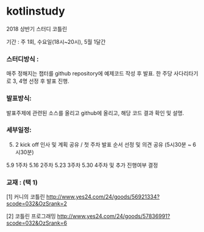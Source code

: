 # kotlinstudy
2018 상반기 스터디 코틀린

기간 : 
주 1회, 수요일(18시~20시), 5월 1달간

### 스터디방식 :
매주 정해지는 챕터를 github repository에  예제코드 작성 후 발표.
한 주당 사다리타기로 3, 4명 선정 후 발표 진행.

### 발표방식:
발표주제에 관련된 소스를 올리고 github에 올리고, 
해당 코드 결과 확인 및 설명.

### 세부일정:
5. 2 kick off 인사 및 계획 공유 / 첫 주차 발표 순서 선정 및 의견 공유
(5시30분 ~ 6시30분)

5.9 1주차 
5.16 2주차
5.23 3주차
5.30 4주차 및 추가 진행여부 결정

### 교재 : (택 1)

[1] 커니의 코틀린
http://www.yes24.com/24/goods/56921334?scode=032&OzSrank=2

[2] 코틀린 프로그래밍
http://www.yes24.com/24/goods/57836991?scode=032&OzSrank=6


